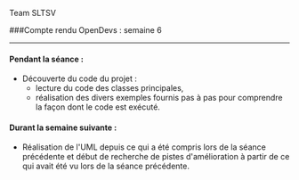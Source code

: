 Team SLTSV

###Compte rendu OpenDevs : semaine 6

---

#### Pendant la séance :
- Découverte du code du projet :
	- lecture du code des classes principales,
	- réalisation des divers exemples fournis pas à pas pour comprendre la façon dont le code est exécuté.

#### Durant la semaine suivante :
- Réalisation de l'UML depuis ce qui a été compris lors de la séance précédente et début de recherche de pistes d'amélioration à partir de ce qui avait été vu lors de la séance précédente.

